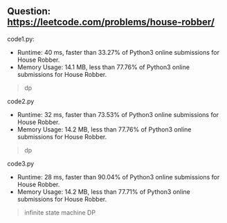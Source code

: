 ## Question: https://leetcode.com/problems/house-robber/

code1.py:
* Runtime: 40 ms, faster than 33.27% of Python3 online submissions for House Robber.
* Memory Usage: 14.1 MB, less than 77.76% of Python3 online submissions for House Robber.
> dp

code2.py
* Runtime: 32 ms, faster than 73.53% of Python3 online submissions for House Robber.
* Memory Usage: 14.2 MB, less than 77.76% of Python3 online submissions for House Robber.
> dp

code3.py
* Runtime: 28 ms, faster than 90.04% of Python3 online submissions for House Robber.
* Memory Usage: 14.2 MB, less than 77.71% of Python3 online submissions for House Robber.
> infinite state machine DP